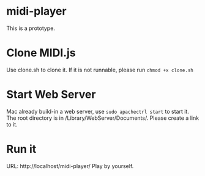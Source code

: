 midi-player
===========

This is a prototype.

# Clone MIDI.js

Use clone.sh to clone it. If it is not runnable, please run `chmod +x clone.sh`

# Start Web Server

Mac already build-in a web server, use `sudo apachectrl start` to start it. The 
root directory is in /Library/WebServer/Documents/. Please create a link to it.

# Run it

URL: http://localhost/midi-player/
Play by yourself.
